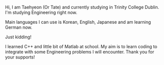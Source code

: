 Hi, I am Taehyeon (Or Tate) and currently studying in Trinity College Dublin.
I'm studying Engineering right now.

Main languages I can use is Korean, English, Japanese and am learning German now.

Just kidding!

I learned C++ and little bit of Matlab at school.
My aim is to learn coding to integrate with some Engineering problems I will encounter.
Thank you for your supports!
